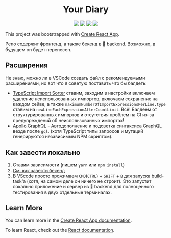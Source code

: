 <div align="center">
    <h1>Your Diary</h1>
    <img src="https://img.shields.io/github/package-json/v/zardoy/vk-your-diary?label=App%20Version" />
    <img src="https://img.shields.io/maintenance/yes/2020" />
    <img src="https://img.shields.io/badge/PRs-welcome-brightgreen" />
    <a href="https://travis-ci.com/zardoy/vk-your-diary">
        <img src="https://travis-ci.com/zardoy/vk-your-diary.svg?branch=master" />
    </a>
</div>

This project was bootstrapped with [Create React App](https://github.com/facebook/create-react-app).

Репо содержит фронтенд, а также бекенд в 📁 backend. Возможно, в будущем он будет перенесен.

## Расширения

Не знаю, можно ли в VSCode создать файл с рекомендуемыми расширениями, но вот что я советую поставить что бы балдеть:

- [TypeScript Import Sorter](https://marketplace.visualstudio.com/items?itemName=mike-co.import-sorter) ставим, заходим в настройки включаем удаление неиспользованных импортов, включаем сохранение на каждом сейве, а также `maximumNumberOfImportExpressionsPerLine.type` ставим на `newLineEachExpressionAfterCountLimit`. Всё! Балдеем от структурированных импортов и отсутствия проблем на CI из-за предупреждений об неиспользованных импортах!
- [Apollo GraphQL](https://marketplace.visualstudio.com/items?itemName=apollographql.vscode-apollo) - Автодополнение и подсветка синтаксиса GraphQL везде после `gql`. (хотя TypeScript типы запросов и мутаций генерируются независимым NPM скриптом).

<!-- ## Пути

Весь *основной* исходный код приложения лежит в `src/`, буду далее говорить относительно него.

- В `pages/` и `popups/` находится страницы и [попапы](https://github.com/web-standards-ru/dictionary/blob/master/dictionary.md#popup) соответственно, однако только те, которые **участвуют в маршутизации** приложения. -->

## Как завести локально

1. Ставим зависимости (пишем `yarn` или `npm install`)
2. [См. как завести бекенд](backend/README.MD#Как%20завести)
3. В VScode просто прожимаем `CMD`(`CTRL`) + `SHIFT` + `B` для запуска build-task'а (хотя, на самом деле он ничего не строит). Это запустит локально приложение и сервер из 📁 backend для полноценного тестирования в двух отдельные терминалах.

## Learn More

You can learn more in the [Create React App documentation](https://facebook.github.io/create-react-app/docs/getting-started).

To learn React, check out the [React documentation](https://reactjs.org/).
